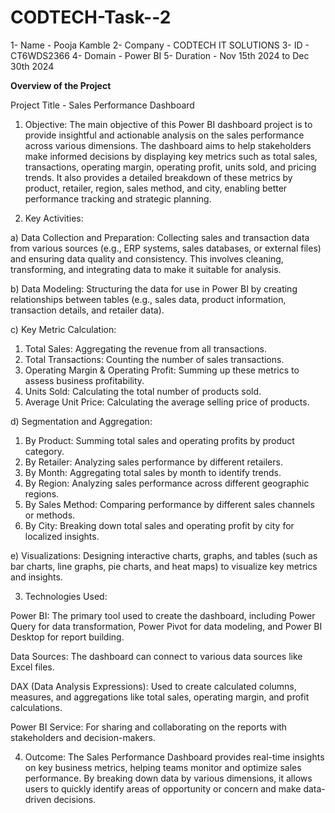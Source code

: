 # CODTECH-Task--2
1- Name - Pooja Kamble 
2- Company - CODTECH IT SOLUTIONS 
3- ID - CT6WDS2366 
4- Domain - Power BI 
5- Duration - Nov 15th 2024 to Dec 30th 2024

**Overview of the Project**

Project Title - Sales Performance Dashboard

1) Objective: The main objective of this Power BI dashboard project is to provide insightful and actionable analysis on the sales performance across various dimensions. The dashboard aims to help stakeholders make informed decisions by displaying key metrics such as total sales, transactions, operating margin, operating profit, units sold, and pricing trends. It also provides a detailed breakdown of these metrics by product, retailer, region, sales method, and city, enabling better performance tracking and strategic planning.

2) Key Activities:

a) Data Collection and Preparation: Collecting sales and transaction data from various sources (e.g., ERP systems, sales databases, or external files) and ensuring data quality and consistency. This involves cleaning, transforming, and integrating data to make it suitable for analysis.

b) Data Modeling: Structuring the data for use in Power BI by creating relationships between tables (e.g., sales data, product information, transaction details, and retailer data).

c) Key Metric Calculation:

1. Total Sales: Aggregating the revenue from all transactions.
2. Total Transactions: Counting the number of sales transactions.
3. Operating Margin & Operating Profit: Summing up these metrics to assess business profitability.
4. Units Sold: Calculating the total number of products sold.
5. Average Unit Price: Calculating the average selling price of products.
   
d) Segmentation and Aggregation:

1. By Product: Summing total sales and operating profits by product category.
2. By Retailer: Analyzing sales performance by different retailers.
3. By Month: Aggregating total sales by month to identify trends.
4. By Region: Analyzing sales performance across different geographic regions.
5. By Sales Method: Comparing performance by different sales channels or methods.
6. By City: Breaking down total sales and operating profit by city for localized insights.
   
e) Visualizations: Designing interactive charts, graphs, and tables (such as bar charts, line graphs, pie charts, and heat maps) to visualize key metrics and insights.


3) Technologies Used:

Power BI: The primary tool used to create the dashboard, including Power Query for data transformation, Power Pivot for data modeling, and Power BI Desktop for report building.

Data Sources: The dashboard can connect to various data sources like Excel files.

DAX (Data Analysis Expressions): Used to create calculated columns, measures, and aggregations like total sales, operating margin, and profit calculations.

Power BI Service: For sharing and collaborating on the reports with stakeholders and decision-makers.

4) Outcome: The Sales Performance Dashboard provides real-time insights on key business metrics, helping teams monitor and optimize sales performance. By breaking down data by various dimensions, it allows users to quickly identify areas of opportunity or concern and make data-driven decisions.





